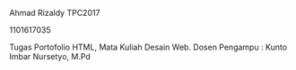 Ahmad Rizaldy TPC2017

1101617035

Tugas Portofolio HTML, Mata Kuliah Desain Web. Dosen Pengampu : Kunto Imbar Nursetyo, M.Pd
